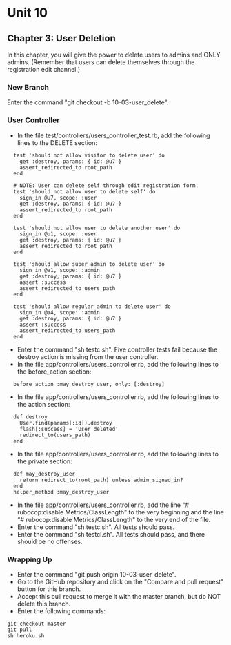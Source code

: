 # Unit 10
## Chapter 3: User Deletion

In this chapter, you will give the power to delete users to admins and ONLY admins.  (Remember that users can delete themselves through the registration edit channel.)  

### New Branch
Enter the command "git checkout -b 10-03-user_delete".

### User Controller
* In the file test/controllers/users_controller_test.rb, add the following lines to the DELETE section:
```
  test 'should not allow visitor to delete user' do
    get :destroy, params: { id: @u7 }
    assert_redirected_to root_path
  end

  # NOTE: User can delete self through edit registration form.
  test 'should not allow user to delete self' do
    sign_in @u7, scope: :user
    get :destroy, params: { id: @u7 }
    assert_redirected_to root_path
  end

  test 'should not allow user to delete another user' do
    sign_in @u1, scope: :user
    get :destroy, params: { id: @u7 }
    assert_redirected_to root_path
  end

  test 'should allow super admin to delete user' do
    sign_in @a1, scope: :admin
    get :destroy, params: { id: @u7 }
    assert :success
    assert_redirected_to users_path
  end

  test 'should allow regular admin to delete user' do
    sign_in @a4, scope: :admin
    get :destroy, params: { id: @u7 }
    assert :success
    assert_redirected_to users_path
  end
```
* Enter the command "sh testc.sh".  Five controller tests fail because the destroy action is missing from the user controller.
* In the file app/controllers/users_controller.rb, add the following lines to the before_action section:
```
  before_action :may_destroy_user, only: [:destroy]
```
* In the file app/controllers/users_controller.rb, add the following lines to the action section:
```
  def destroy
    User.find(params[:id]).destroy
    flash[:success] = 'User deleted'
    redirect_to(users_path)
  end
```
* In the file app/controllers/users_controller.rb, add the following lines to the private section:
```
  def may_destroy_user
    return redirect_to(root_path) unless admin_signed_in?
  end
  helper_method :may_destroy_user
```
* In the file app/controllers/users_controller.rb, add the line "# rubocop:disable Metrics/ClassLength" to the very beginning and the line "# rubocop:disable Metrics/ClassLength" to the very end of the file.
* Enter the command "sh testc.sh".  All tests should pass.
* Enter the command "sh testcl.sh".  All tests should pass, and there should be no offenses.

### Wrapping Up
* Enter the command "git push origin 10-03-user_delete".
* Go to the GitHub repository and click on the "Compare and pull request" button for this branch.
* Accept this pull request to merge it with the master branch, but do NOT delete this branch.
* Enter the following commands:
```
git checkout master
git pull
sh heroku.sh
```
